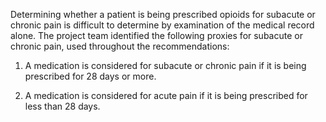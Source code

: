 
Determining whether a patient is being prescribed opioids for subacute or chronic pain is difficult to determine by examination of the medical record alone. The project team identified the following proxies for subacute or chronic pain, used throughout the recommendations:

1. A medication is considered for subacute or chronic pain if it is being prescribed for 28 days or more.

1. A medication is considered for acute pain if it is being prescribed for less than 28 days.
